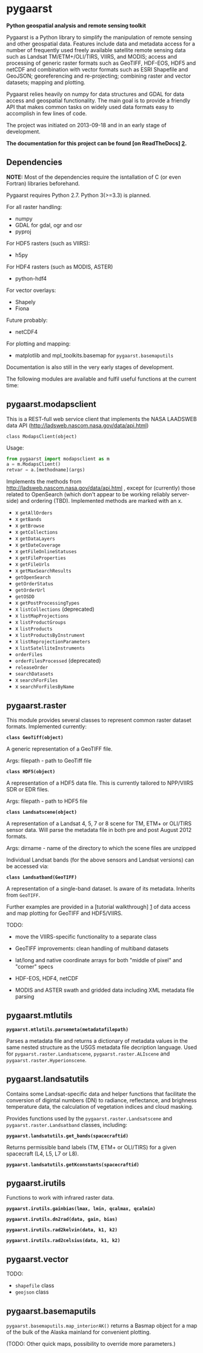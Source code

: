 pygaarst
========================================================

**Python geospatial analysis and remote sensing toolkit**

Pygaarst is a Python library to simplify the manipulation of 
remote sensing and other geospatial data. Features include data and metadata 
access for a number of frequently used freely available satellite remote sensing data such as Landsat TM/ETM+/OLI/TIRS, VIIRS, and MODIS; access and processing of generic raster formats such as GeoTIFF, HDF-EOS, HDF5 and netCDF  and combination with vector formats such as ESRI Shapefile and GeoJSON; 
georeferencing and re-projecting; combining raster and vector datasets; 
mapping and plotting. 

Pygaarst relies heavily on numpy for data structures and GDAL for data access
and geospatial functionality. The main goal is to 
provide a friendly API that makes common tasks on widely used data formats easy to accomplish in few lines of code.

The project was initiated on 2013-09-18 and in an early stage of development.

**The documentation for this project can be found [on ReadTheDocs] [2].**

  [2]: http://pygaarst.readthedocs.org/en/latest/

Dependencies
------------

**NOTE:** Most of the dependencies require the isntallation of C (or even 
Fortran) libraries beforehand. 

Pygaarst requires Python 2.7. Python 3(>=3.3) is planned. 

For all raster handling:

* numpy
* GDAL for gdal, ogr and osr
* pyproj

For HDF5 rasters (such as VIIRS):

* h5py

For HDF4 rasters (such as MODIS, ASTER)

* python-hdf4

For vector overlays:

* Shapely
* Fiona

Future probably: 

* netCDF4

For plotting and mapping:

* matplotlib and mpl_toolkits.basemap for `pygaarst.basemaputils`

Documentation is also still in the very early stages of development.

The following modules are available and fulfil useful functions at the current time:

pygaarst.modapsclient
---------------------

This is a REST-full web service client that implements the NASA LAADSWEB data API (http://ladsweb.nascom.nasa.gov/data/api.html)

`class ModapsClient(object)`

Usage:

```python
from pygaarst import modapsclient as m
a = m.ModapsClient()
retvar = a.[methodname](args)
```

Implements the methods from http://ladsweb.nascom.nasa.gov/data/api.html , except for (currently) those related to OpenSearch (which don't appear to be working reliably server-side) and ordering (TBD). Implemented methods are marked with an x. 

* x `getAllOrders`  
* x `getBands`  
* x `getBrowse`  
* x `getCollections`  
* x `getDataLayers`  
* x `getDateCoverage`  
* x `getFileOnlineStatuses`  
* x `getFileProperties`  
* x `getFileUrls`  
* x `getMaxSearchResults`  
* `getOpenSearch`  
* `getOrderStatus`  
* `getOrderUrl`  
* `getOSDD`  
* x `getPostProcessingTypes`  
* x `listCollections` (deprecated)  
* x `listMapProjections`  
* x `listProductGroups`  
* x `listProducts`  
* x `listProductsByInstrument`  
* x `listReprojectionParameters`  
* x `listSatelliteInstruments`  
* `orderFiles`  
* `orderFilesProcessed` (deprecated)  
* `releaseOrder`  
* `searchDatasets`  
* x `searchForFiles`  
* x `searchForFilesByName`  

pygaarst.raster
---------------

This module provides several classes to represent common raster dataset formats. Implemented currently:

**`class GeoTiff(object)`**

A generic representation of a GeoTIFF file. 

Args: 
  filepath - path to GeoTiff file
  
**`class HDF5(object)`**

A representation of a HDF5 data file. This is currently tailored to NPP/VIIRS SDR 
or EDR files. 

Args:
  filepath - path to HDF5 file

**`class Landsatscene(object)`**

A representation of a Landsat 4, 5, 7 or 8 scene for TM, ETM+ or OLI/TIRS sensor data. 
Will parse the metadata file in both pre and post August 2012 formats. 

Args:
  dirname - name of the directory to which the scene files are unzipped
  
Individual Landsat bands (for the above sensors and Landsat versions) can be accessed via:

**`class Landsatband(GeoTIFF)`**

A representation of a single-band dataset. Is aware of its metadata. Inherits from `GeoTIFF`.

Further examples are provided in a [tutorial walkthrough] [1] of data access and map plotting for GeoTIFF and HDF5/VIIRS.

TODO:
* move the VIIRS-specific functionality to a separate class
* GeoTIFF improvements: clean handling of multiband datasets
* lat/long and native coordinate arrays for both "middle of pixel" and "corner" specs
* HDF-EOS, HDF4, netCDF 
* MODIS and ASTER swath and gridded data including XML metadata file parsing

  [1]: http://nbviewer.ipython.org/7593127

pygaarst.mtlutils
---------------------

**`pygaarst.mtlutils.parsemeta(metadatafilepath)`**

Parses a metadata file and returns a dictionary of metadata values in the same
nested structure as the USGS metadata file decription language. Used for 
`pygaarst.raster.Landsatscene`, `pygaarst.raster.ALIscene` and 
`pygaarst.raster.Hyperionscene`. 

pygaarst.landsatutils
---------------------
Contains some Landsat-specific data and helper functions that facilitate the
conversion of digintal numbers (DN) to radiance, reflectance, 
and brighness temperature data, the calculation of vegetation indices
and cloud masking. 

Provides functions used by the `pygaarst.raster.Landsatscene` and `pygaarst.raster.Landsatband` classes, including:

**`pygaarst.landsatutils.get_bands(spacecraftid)`**

Returns permissible band labels (TM, ETM+ or OLI/TIRS) for a given spacecraft (L4, L5, L7 or L8).

**`pygaarst.landsatutils.getKconstants(spacecraftid)`**

pygaarst.irutils
---------------------

Functions to work with infrared raster data.

**`pygaarst.irutils.gainbias(lmax, lmin, qcalmax, qcalmin)`**

**`pygaarst.irutils.dn2rad(data, gain, bias)`**

**`pygaarst.irutils.rad2kelvin(data, k1, k2)`**

**`pygaarst.irutils.rad2celsius(data, k1, k2)`**

pygaarst.vector
---------------

TODO: 
* `shapefile` class
* `geojson` class

pygaarst.basemaputils
---------------------

`pygaarst.basemaputils.map_interiorAK()` returns a Basmap object for a map of 
the bulk of the Alaska mainland for convenient plotting.

(TODO: Other quick maps, possibility to override more parameters.)
